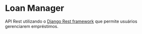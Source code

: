 # Loan Manager

API Rest utilizando o [Django Rest framework](https://www.django-rest-framework.org/) que permite usuários gerenciarem empréstimos.
